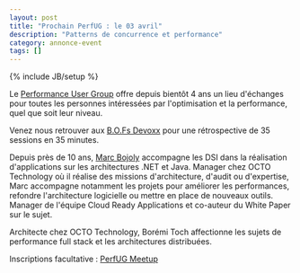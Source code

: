 ```yaml
---
layout: post
title: "Prochain PerfUG : le 03 avril"
description: "Patterns de concurrence et performance"
category: annonce-event
tags: []
---
```

{% include JB/setup %}

Le [Performance User Group](http://perfug.github.io/) offre depuis bientôt 4 ans un lieu d'échanges pour toutes les personnes intéressées par l'optimisation et la performance, quel que soit leur niveau.

Venez nous retrouver aux [B.O.Fs Devoxx](https://cfp.devoxx.fr/2017/talks/bof) pour une rétrospective de 35 sessions en 35 minutes. 
<!-- more -->
Depuis près de 10 ans, [Marc Bojoly](https://twitter.com/mbojoly) accompagne les DSI dans la réalisation d'applications sur les architectures .NET et Java. Manager chez OCTO Technology où il réalise des missions d'architecture, d'audit ou d'expertise, Marc accompagne notamment les projets pour améliorer les performances, refondre l'architecture logicielle ou mettre en place de nouveaux outils. Manager de l'équipe Cloud Ready Applications et co-auteur du White Paper sur le sujet.

Architecte chez OCTO Technology, Borémi Toch affectionne les sujets de performance full stack et les architectures distribuées.

Inscriptions facultative : [PerfUG Meetup](https://www.meetup.com/fr-FR/PerfUG/events/238645187/)
